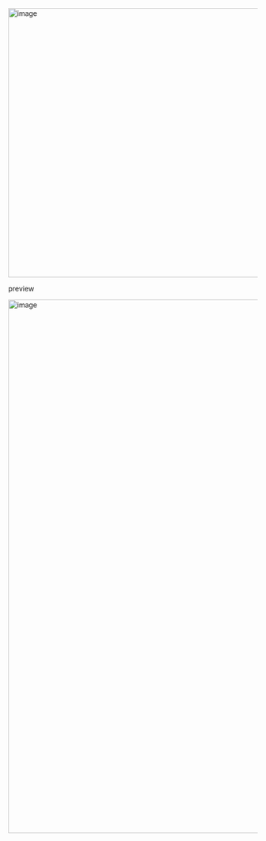 <img width="851" height="544" alt="image" src="https://github.com/user-attachments/assets/a030d138-ea4b-4d57-bdc7-2ed5ce3565ac" />

preview

<img width="1919" height="1078" alt="image" src="https://github.com/user-attachments/assets/71a40a4e-6cf8-4c2a-bcad-8b2fa3f02634" />

